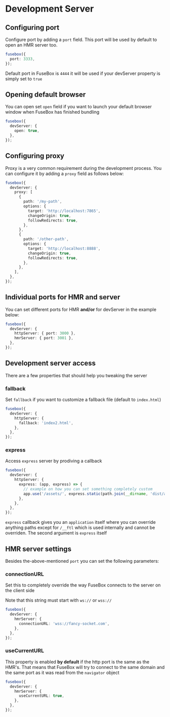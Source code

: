 # Development Server

## Configuring port

Configure port by adding a `port` field. This port will be used by default to open an HMR server too.

```ts
fusebox({
  port: 3333,
});
```

Default port in FuseBox is `4444` it will be used if your devServer property is simply set to `true`

## Opening default browser

You can open set `open` field if you want to launch your default browser window when FuseBox has finished bundling

```ts
fusebox({
  devServer: {
    open: true,
  },
});
```

## Configuring proxy

Proxy is a very common requirement during the development process. You can configure it by adding a `proxy` field as
follows below:

```ts
fusebox({
  devServer: {
    proxy: [
      {
        path: '/my-path',
        options: {
          target: 'http://localhost:7865',
          changeOrigin: true,
          followRedirects: true,
        },
      },
      {
        path: '/other-path',
        options: {
          target: 'http://localhost:8888',
          changeOrigin: true,
          followRedirects: true,
        },
      },
    ],
  },
});
```

## Individual ports for HMR and server

You can set different ports for HMR **and/or** for devServer in the example below:

```ts
fusebox({
  devServer: {
    httpServer: { port: 3000 },
    hmrServer: { port: 3001 },
  },
});
```

## Development server access

There are a few properties that should help you tweaking the server

### fallback

Set `fallback` if you want to customize a fallback file (default to `index.html`)

```ts
fusebox({
  devServer: {
    httpServer: {
      fallback: 'index2.html',
    },
  },
});
```

### express

Access `express` server by prodiving a callback

```ts
fusebox({
  devServer: {
    httpServer: {
      express: (app, express) => {
        // example on how you can set something completely custom
        app.use('/assets/', express.static(path.join(__dirname, 'dist/assets')));
      },
    },
  },
});
```

`express` callback gives you an `application` itself where you can override anything paths except for `/__ftl` which is
used internally and cannot be overriden. The second argument is `express` itself

## HMR server settings

Besides the-above-mentioned `port` you can set the following parameters:

### connectionURL

Set this to completely override the way FuseBox connects to the server on the client side

Note that this string must start with `ws://` or `wss://`

```ts
fusebox({
  devServer: {
    hmrServer: {
      connectionURL: 'wss://fancy-socket.com',
    },
  },
});
```

### useCurrentURL

This property is enabled **by default** if the http port is the same as the HMR's. That means that FuseBox will try to
connect to the same domain and the same port as it was read from the `navigator` object

```ts
fusebox({
  devServer: {
    hmrServer: {
      useCurrentURL: true,
    },
  },
});
```
